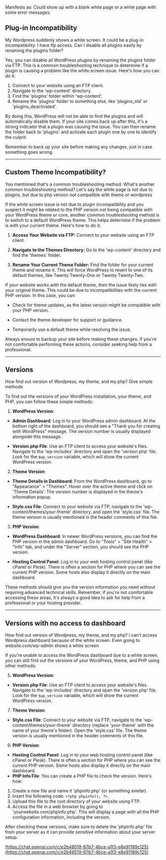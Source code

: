 
Manifests as: Could show up with a blank white page or a white page with some error messages.

## Plug-in Incompatibility

My Wordpress suddenly shows a white screen. It could be a plug-in incompatibility. I have ftp access. Can I disable all plugins easily by renaming the plugins folder?  

  

Yes, you can disable all WordPress plugins by renaming the plugins folder via FTP. This is a common troubleshooting technique to determine if a plugin is causing a problem like the white screen issue. Here's how you can do it:

1. Connect to your website using an FTP client.
2. Navigate to the 'wp-content' directory.
3. Find the 'plugins' folder within 'wp-content'.
4. Rename the 'plugins' folder to something else, like 'plugins_old' or 'plugins_deactivated'.

By doing this, WordPress will not be able to find the plugins and will automatically disable them. If your site comes back up after this, it's a strong indicator that a plugin was causing the issue. You can then rename the folder back to 'plugins' and activate each plugin one by one to identify the culprit.

Remember to back up your site before making any changes, just in case something goes wrong.

  

---

  

## Custom Theme Incompatibility?

You mentioned that's a common troubleshooting method. What's another common troubleshooting method? Let's say the white page is not due to plugins, but due to php version not compatible with theme or wordpress  

  

If the white screen issue is not due to plugin incompatibility and you suspect it might be related to the PHP version not being compatible with your WordPress theme or core, another common troubleshooting method is to switch to a default WordPress theme. This helps determine if the problem is with your current theme. Here's how to do it:

  

1. **Access Your Website via FTP:** Connect to your website using an FTP client.

  

2. **Navigate to the Themes Directory:** Go to the 'wp-content' directory and find the 'themes' folder.

  

3. **Rename Your Current Theme Folder:** Find the folder for your current theme and rename it. This will force WordPress to revert to one of its default themes, like Twenty Twenty-One or Twenty Twenty-Two.

  

If your website works with the default theme, then the issue likely lies with your original theme. This could be due to incompatibilities with the current PHP version. In this case, you can:

  

- Check for theme updates, as the latest version might be compatible with your PHP version.

- Contact the theme developer for support or guidance.

- Temporarily use a default theme while resolving the issue.

  

Always ensure to backup your site before making these changes. If you're not comfortable performing these actions, consider seeking help from a professional.

  

---

  

## Versions

How find out version of Wordpress, my theme, and my php? Give simple methods  

  

To find out the versions of your WordPress installation, your theme, and PHP, you can follow these simple methods:

  

1. **WordPress Version**:

- **Admin Dashboard**: Log in to your WordPress admin dashboard. At the bottom right of the dashboard, you should see a "Thank you for creating with WordPress" message. The version number is usually displayed alongside this message.

- **Version.php File**: Use an FTP client to access your website's files. Navigate to the 'wp-includes' directory and open the 'version.php' file. Look for the `$wp_version` variable, which will show the current WordPress version.

  

2. **Theme Version**:

- **Theme Details in Dashboard**: From the WordPress dashboard, go to "Appearance" > "Themes". Hover over the active theme and click on 'Theme Details'. The version number is displayed in the theme's information popup.

- **Style.css File**: Connect to your website via FTP, navigate to the 'wp-content/themes/your-theme' directory, and open the 'style.css' file. The theme version is usually mentioned in the header comments of this file.

  

3. **PHP Version**:

- **WordPress Dashboard**: In newer WordPress versions, you can find the PHP version in the admin dashboard. Go to "Tools" > "Site Health" > "Info" tab, and under the "Server" section, you should see the PHP version.

- **Hosting Control Panel**: Log in to your web hosting control panel (like cPanel or Plesk). There is often a section for PHP where you can see the current PHP version. Some hosts also display it directly on the main dashboard.

  

These methods should give you the version information you need without requiring advanced technical skills. Remember, if you're not comfortable accessing these areas, it's always a good idea to ask for help from a professional or your hosting provider.

  

---

  

## Versions with no access to dashboard

How find out version of Wordpress, my theme, and my php? I can't access Wordpress dashboard because of the white screen. Even going to website.com/wp-admin shows a white screen  

  

If you're unable to access the WordPress dashboard due to a white screen, you can still find out the versions of your WordPress, theme, and PHP using other methods:

5. **WordPress Version**:
    

- **Version.php File**: Use an FTP client to access your website's files. Navigate to the 'wp-includes' directory and open the 'version.php' file. Look for the `$wp_version` variable, which will show the current WordPress version.

7. **Theme Version**:
    

- **Style.css File**: Connect to your website via FTP, navigate to the 'wp-content/themes/your-theme' directory (replace 'your-theme' with the name of your theme's folder). Open the 'style.css' file. The theme version is usually mentioned in the header comments of this file.

9. **PHP Version**:
    

- **Hosting Control Panel**: Log in to your web hosting control panel (like cPanel or Plesk). There is often a section for PHP where you can see the current PHP version. Some hosts also display it directly on the main dashboard.
- **PHP Info File**: You can create a PHP file to check the version. Here's how:

1. Create a new file and name it 'phpinfo.php' (or something similar).
2. Insert the following code: `<?php phpinfo(); ?>`.
3. Upload this file to the root directory of your website using FTP.
4. Access the file in a web browser by going to 'yourwebsite.com/phpinfo.php'. This will display a page with all the PHP configuration information, including the version.

  

After checking these versions, make sure to delete the 'phpinfo.php' file from your server as it can provide sensitive information about your server setup.

  

[https://chat.openai.com/c/e2b48519-67b7-4bce-a1f3-e8e91189c125](https://chat.openai.com/c/e2b48519-67b7-4bce-a1f3-e8e91189c125)